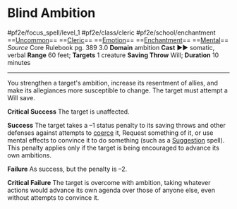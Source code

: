 # Blind Ambition
#pf2e/focus_spell/level_1 #pf2e/class/cleric #pf2e/school/enchantment 
==[Uncommon](../../../Traits/Uncommon.md)== ==[Cleric](../../../Traits/Cleric.md)== ==[Emotion](../../../Traits/Emotion.md)== ==[Enchantment](../../../Traits/Enchantment.md)== ==[Mental](../../../Traits/Mental.md)==
*Source* Core Rulebook pg. 389 3.0
**Domain** ambition
**Cast** ►► somatic, verbal
**Range** 60 feet; **Targets** 1 creature
**Saving Throw** Will; **Duration** 10 minutes

---
You strengthen a target's ambition, increase its resentment of allies, and make its allegiances more susceptible to change. The target must attempt a Will save.

**Critical Success** The target is unaffected.

**Success** The target takes a –1 status penalty to its saving throws and other defenses against attempts to [coerce](../../../actions/coerce.md) it, Request something of it, or use mental effects to convince it to do something (such as a [Suggestion](../../Arcane_Tradition/Level%204/Suggestion.md) spell). This penalty applies only if the target is being encouraged to advance its own ambitions.

**Failure** As success, but the penalty is –2.

**Critical Failure** The target is overcome with ambition, taking whatever actions would advance its own agenda over those of anyone else, even without attempts to convince it.